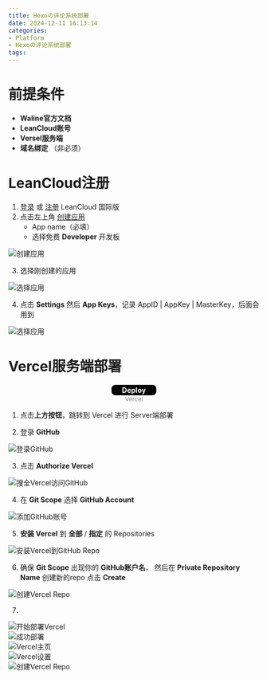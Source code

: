 ```yaml
---
title: Hexoの评论系统部署
date: 2024-12-11 16:13:14
categories:
- Platform
- Hexoの评论系统部署
tags:
---
```


# 前提条件
- **Waline官方文档**
- **LeanCloud账号**
- **Versel服务端**
- **域名绑定** （非必须）

# LeanCloud注册
 1. [登录](https://console.leancloud.app/login) 或 [注册](https://console.leancloud.app/register) LeanCloud 国际版
 2. 点击左上角 [创建应用](https://console.leancloud.app/apps)
	- App name（必填）
	- 选择免费 **Developer** 开发板  

![创建应用](images/leancloud_create_app.png)  

 3. 选择刚创建的应用  

![选择应用](images/select_leancloud_app.png)  

 4. 点击 **Settings** 然后 **App Keys**，记录 AppID | AppKey | MasterKey，后面会用到

![选择应用](images/app_clientid_key.png)  

# Vercel服务端部署  

<div style="text-align: center;">
  <a href="https://vercel.com/new/clone?repository-url=https%3A%2F%2Fgithub.com%2Fwalinejs%2Fwaline%2Ftree%2Fmain%2Fexample" target="_blank" style="display: inline-block; padding: 2px 21px; background-color: #000000; color: white; text-decoration: none; border-radius: 8px; font-weight: bold;">
    Deploy
  </a>
  <div style="margin-top: 0px; font-size: 12px; color: #808080;">
    Vercel
  </div>
</div>

 1. 点击**上方按钮**，跳转到 Vercel 进行 Server端部署  

 2. 登录 **GitHub**  

![登录GitHub](images/vercel_connect.jpg)  

 3. 点击 **Authorize Vercel**  

![搜全Vercel访问GitHub](images/github_authorize_vercel.jpg)  

 4. 在 **Git Scope** 选择 **GitHub Account**  

![添加GitHub账号](images/add_github_account.jpg)  

 5. **安装 Vercel** 到 **全部** / **指定** 的 Repositories  

![安装Vercel到GitHub Repo](images/install_vercel2github.jpg)  

 6. 确保 **Git Scope** 出现你的 **GitHub账户名**，
    然后在 **Private Repository Name** 创建新的repo
    点击 **Create**  

![创建Vercel Repo](images/repos_name.jpg)  

 7. 

![开始部署Vercel](images/vercel_deployment.jpg)  
![成功部署](images/vercel_successful.jpg)  
![Vercel主页](images/vercel_main.jpg)  
![Vercel设置](images/vercel_settings.jpg)  
![创建Vercel Repo](images/repos_name.jpg)  

